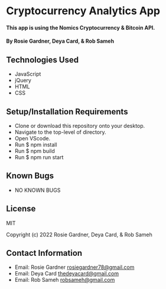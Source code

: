 # Cryptocurrency Analytics App

#### This app is using the Nomics Cryptocurrency & Bitcoin API.

#### By Rosie Gardner, Deya Card, & Rob Sameh

## Technologies Used

* JavaScript
* jQuery
* HTML
* CSS

## Setup/Installation Requirements

* Clone or download this repository onto your desktop.
* Navigate to the top-level of directory.
* Open VScode.
* Run $ npm install
* Run $ npm build
* Run $ npm run start

## Known Bugs

* NO KNOWN BUGS

## License

MIT

Copyright (c) 2022 Rosie Gardner, Deya Card, & Rob Sameh

## Contact Information

* Email: Rosie Gardner <rosiegardner78@gmail.com>
* Email: Deya Card <thedeyacard@gmail.com>
* Email: Rob Sameh <robsameh@gmail.com>